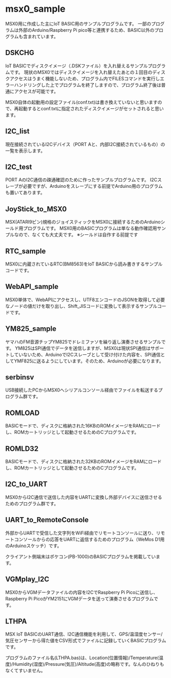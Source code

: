 # msx0_sample

MSX0用に作成した主にIoT BASIC用のサンプルプログラムです。
一部のプログラムは外部のArduino/Raspberry Pi pico等と連携するため、BASIC以外のプログラムも含まれています。

## DSKCHG

IoT BASICでディスクイメージ（.DSKファイル）を入れ替えるサンプルプログラムです。
現状のMSX0ではディスクイメージを入れ替えたあとの１回目のディスクアクセスはうまく機能しないため、プログラム内でFILESコマンドを実行しエラーハンドリングした上でプログラムを終了しますので、プログラム終了後は普通にアクセスが可能です。

MSX0自体の起動用の設定ファイル(conf.txt)は書き換えていないと思いますので、再起動するとconf.txtに指定されたディスクイメージがセットされると思います。

## I2C_list

現在接続されているI2Cデバイス（PORT Aと、内部I2C接続されているもの）の一覧を表示します。

## I2C_test

PORT AのI2C通信の疎通確認のために作ったサンプルプログラムです。
I2Cスレーブが必要ですが、Arduinoをスレーブにする前提でArduino用のプログラムも置いてあります。

## JoyStick_to_MSX0

MSX(ATARI9ピン)規格のジョイスティックをMSX0に接続するためのArduinoシールド用プログラムです。
MSX0用のBASICプログラムは単なる動作確認用サンプルなので、なくても大丈夫です。
※シールドは自作する前提です

## RTC_sample

MSX0に内蔵されているRTC(BM8563)をIoT BASICから読み書きするサンプルコードです。

## WebAPI_sample

MSX0単体で、WebAPIにアクセスし、UTF8エンコードのJSONを取得して必要なノードの値だけを取り出し、Shift_JISコードに変換して表示するサンプルコードです。

## YM825_sample

ヤマハのFM音源チップYM825でドレミファソを繰り返し演奏させるサンプルです。
YM825はSPI通信でデータを送信しますが、MSX0は現状SPI通信はサポートしていないため、ArduinoでI2Cスレーブとして受け付けた内容を、SPI通信としてYMF825に送るようにしています。そのため、Arduinoが必要になります。

## serbinsv

USB接続したPCからMSX0へシリアルコンソール経由でファイルを転送するプログラム群です。

## ROMLOAD

BASICモードで、ディスクに格納された16KBのROMイメージをRAMにロードし、ROMカートリッジとして起動させるためのCプログラムです。

## ROMLD32

BASICモードで、ディスクに格納された32KBのROMイメージをRAMにロードし、ROMカートリッジとして起動させるためのCプログラムです。

## I2C_to_UART

MSX0からI2C通信で送信した内容をUARTに変換し外部デバイスに送信させるためのプログラム群です。

## UART_to_RemoteConsole

外部からUARTで受信した文字列をWiFi経由でリモートコンソールに送り、リモートコンソールからの応答をUARTに返信するためのプログラム（WeMos D1用のArduinoスケッチ）です。

クライアント側端末はポケコン(PB-1000)のBASICプログラムを掲載しています。

## VGMplay_I2C

MSX0からVGMデータファイルの内容をI2CでRaspberry Pi Picoに送信し、Raspberry Pi PicoがYM2151にVGMデータを送って演奏させるプログラムです。

## LTHPA

MSX IoT BASICのUART通信、I2C通信機能を利用して、GPS/温湿度センサー/気圧センサーから得た値をCSV形式でファイルに記録していくBASICプログラムです。

プログラムのファイル名(LTHPA.bas)は、Location(位置情報)/Temperature(温度)/Humidity(湿度)/Pressure(気圧)/Altitude(高度)の略称です。なんのひねりもなくてすいません。

